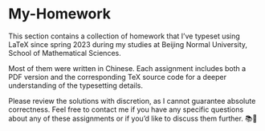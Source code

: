 # My-Homework
This section contains a collection of homework that I’ve typeset using LaTeX since spring 2023 during my studies at Beijing Normal University, School of Mathematical Sciences. 

Most of them were written in Chinese.  Each assignment includes both a PDF version and the corresponding TeX source code for a deeper understanding of the typesetting details.  

Please review the solutions with discretion, as I cannot guarantee absolute correctness. Feel free to contact me if you have any specific questions about any of these assignments or if you’d like to discuss them further. 📚🌟

